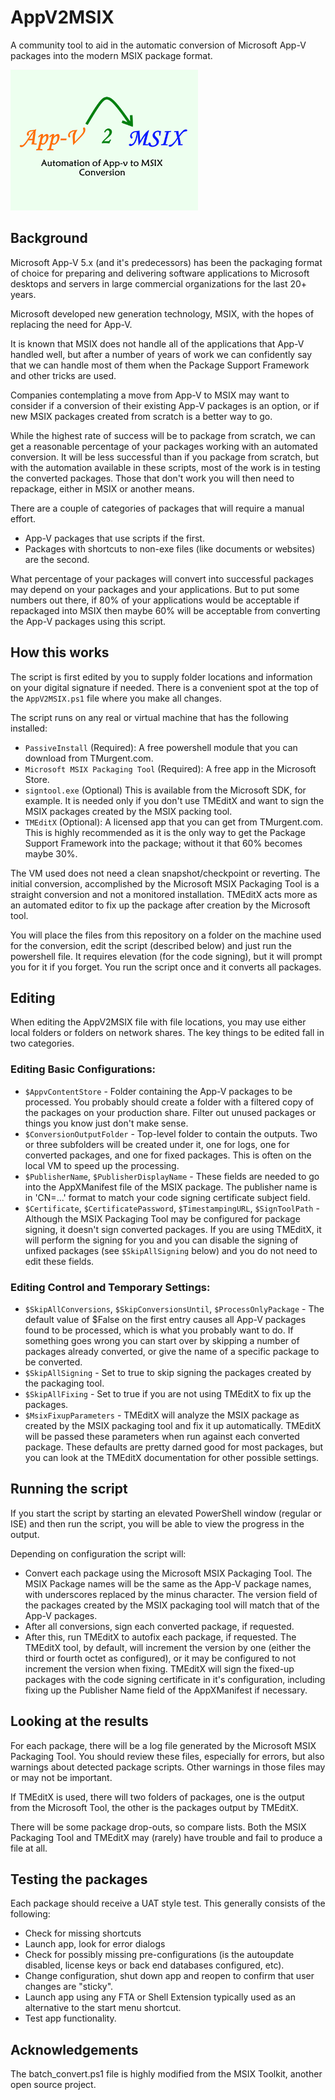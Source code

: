 # AppV2MSIX
A community tool to aid in the automatic conversion of Microsoft App-V packages into the modern MSIX package format.

[<img src="AppV2MSIX.png" alt="AppV2MSIX logo" width="300" />](AppV2MSIX.png)

## Background
Microsoft App-V 5.x (and it's predecessors) has been the packaging format of choice for preparing and delivering software applications to Microsoft desktops and servers in large commercial organizations for the last 20+ years.

Microsoft developed new generation technology, MSIX, with the hopes of replacing the need for App-V.

It is known that MSIX does not handle all of the applications that App-V handled well, but after a number of years of work we can confidently say that we can handle most of them when the Package Support Framework and other tricks are used.

Companies contemplating a move from App-V to MSIX may want to consider if a conversion of their existing App-V packages is an option, or if new MSIX packages created from scratch is a better way to go.

While the highest rate of success will be to package from scratch, we can get a reasonable percentage of your packages working with an automated conversion. It will be less successful than if you package from scratch, but with the automation available in these scripts, most of the work is in testing the converted packages.  Those that don't work you will then need to repackage, either in MSIX or another means.

There are a couple of categories of packages that will require a manual effort.  
* App-V packages that use scripts if the first.  
* Packages with shortcuts to non-exe files (like documents or websites) are the second.  

What percentage of your packages will convert into successful packages may depend on your packages and your applications.  But to put some numbers out there, if 80% of your applications would be acceptable if repackaged into MSIX then maybe 60% will be acceptable from converting the App-V packages using this script.

## How this works
The script is first edited by you to supply folder locations and information on your digital signature if needed.  There is a convenient spot at the top of the `AppV2MSIX.ps1` file where you make all changes.

The script runs on any real or virtual machine that has the following installed:
* `PassiveInstall` (Required): A free powershell module that you can download from TMurgent.com.
* `Microsoft MSIX Packaging Tool` (Required): A free app in the Microsoft Store.
* `signtool.exe` (Optional) This is available from the Microsoft SDK, for example.  It is needed only if you don't use TMEditX and want to sign the MSIX packages created by the MSIX packing tool.
* `TMEditX` (Optional): A licensed app that you can get from TMurgent.com. This is highly recommended as it is the only way to get the Package Support Framework into the package; without it that 60% becomes maybe 30%.

The VM used does not need a clean snapshot/checkpoint or reverting.  The initial conversion, accomplished by the Microsoft MSIX Packaging Tool is a straight conversion and not a monitored installation.  TMEditX acts more as an automated editor to fix up the package after creation by the Microsoft tool.

You will place the files from this repository on a folder on the machine used for the conversion, edit the script (described below) and just run the powershell file.  It requires elevation (for the code signing), but it will prompt you for it if you forget.  You run the script once and it converts all packages.

## Editing
When editing the AppV2MSIX file with file locations, you may use either local folders or folders on network shares.  The key things to be edited fall in two categories.

### Editing Basic Configurations:
* `$AppvContentStore` - Folder containing the App-V packages to be processed. You probably should create a folder with a filtered copy of the packages on your production share.  Filter out unused packages or things you know just don't make sense.
* `$ConversionOutputFolder` - Top-level folder to contain the outputs.  Two or three subfolders will be created under it, one for logs, one for converted packages, and one for fixed packages.  This is often on the local VM to speed up the processing.
* `$PublisherName`, `$PublisherDisplayName` - These fields are needed to go into the AppXManifest file of the MSIX package.  The publisher name is in 'CN=...' format to match your code signing certificate subject field.
* `$Certificate`, `$CertificatePassword`, `$TimestampingURL`, `$SignToolPath` - Although the MSIX Packaging Tool may be configured for package signing, it doesn't sign converted packages.  If you are using TMEditX, it will perform the signing for you and you can disable the signing of unfixed packages (see `$SkipAllSigning` below) and you do not need to edit these fields.

### Editing Control and Temporary Settings:
* `$SkipAllConversions`, `$SkipConversionsUntil`, `$ProcessOnlyPackage` - The default value of $False on the first entry causes all App-V packages found to be processed, which is what you probably want to do.  If something goes wrong you can start over by skipping a number of packages already converted, or give the name of a specific package to be converted.
* `$SkipAllSigning` - Set to true to skip signing the packages created by the packaging tool.
* `$SkipAllFixing` - Set to true if you are not using TMEditX to fix up the packages.
* `$MsixFixupParameters` - TMEditX will analyze the MSIX package as created by the MSIX packaging tool and fix it up automatically. TMEditX will be passed these parameters when run against each converted package.  These defaults are pretty darned good for most packages, but you can look at the TMEditX documentation for other possible settings.

## Running the script
If you start the script by starting an elevated PowerShell window (regular or ISE) and then run the script, you will be able to view the progress in the output.

Depending on configuration the script will:
* Convert each package using the Microsoft MSIX Packaging Tool. The MSIX Package names will be the same as the App-V package names, with underscores replaced by the minus character.  The version field of the packages created by the MSIX packaging tool will match that of the App-V packages.  
* After all conversions, sign each converted package, if requested.
* After this, run TMEditX to autofix each package, if requested.  The TMEditX tool, by default, will increment the version by one (either the third or fourth octet as configured), or it may be configured to not increment the version when fixing. TMEditX will sign the fixed-up packages with the code signing certificate in it's configuration, including fixing up the Publisher Name field of the AppXManifest if necessary. 

## Looking at the results
For each package, there will be a log file generated by the Microsoft MSIX Packaging Tool.  You should review these files, especially for errors, but also warnings about detected package scripts.  Other warnings in those files may or may not be important.

If TMEditX is used, there will two folders of packages, one is the output from the Microsoft Tool, the other is the packages output by TMEditX.  

There will be some package drop-outs, so compare lists.  Both the MSIX Packaging Tool and TMEditX may (rarely) have trouble and fail to produce a file at all.

## Testing the packages
Each package should receive a UAT style test.  This generally consists of the following:
* Check for missing shortcuts
* Launch app, look for error dialogs
* Check for possibly missing pre-configurations (is the autoupdate disabled, license keys or back end databases configured, etc).
* Change configuration, shut down app and reopen to confirm that user changes are "sticky".
* Launch app using any FTA or Shell Extension typically used as an alternative to the start menu shortcut.
* Test app functionality.
  
## Acknowledgements
The batch_convert.ps1 file is highly modified from the MSIX Toolkit, another open source project.
